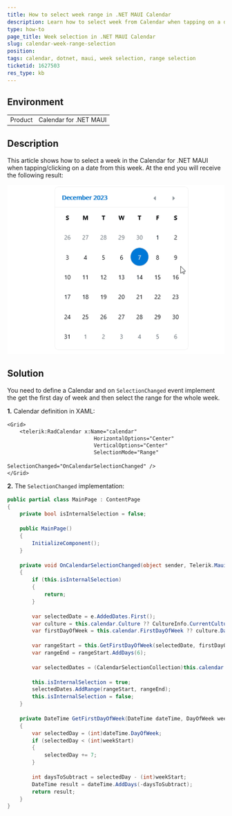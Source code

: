 ```yaml
---
title: How to select week range in .NET MAUI Calendar
description: Learn how to select week from Calendar when tapping on a day.
type: how-to
page_title: Week selection in .NET MAUI Calendar
slug: calendar-week-range-selection
position: 
tags: calendar, dotnet, maui, week selection, range selection
ticketid: 1627503
res_type: kb
---
```


## Environment
<table>
    <tbody>
        <tr>
            <td>Product</td>
            <td>Calendar for .NET MAUI</td>
        </tr>
    </tbody>
</table>


## Description

This article shows how to select a week in the Calendar for .NET MAUI when tapping/clicking on a date from this week. At the end you will receive the following result:

![.NET MAUI Calendar Week Selection](images/calendar-week-range-selection.gif)

## Solution

You need to define a Calendar and on `SelectionChanged` event implement the get the first day of week and then select the range for the whole week.

**1.** Calendar definition in XAML:

```XAML
<Grid>
    <telerik:RadCalendar x:Name="calendar"
                            HorizontalOptions="Center" 
                            VerticalOptions="Center"
                            SelectionMode="Range"
                            SelectionChanged="OnCalendarSelectionChanged" />
</Grid>
```

**2.** The `SelectionChanged` implementation:

```C#
public partial class MainPage : ContentPage
{
    private bool isInternalSelection = false;

    public MainPage()
    {
        InitializeComponent();
    }

    private void OnCalendarSelectionChanged(object sender, Telerik.Maui.Controls.Calendar.CalendarSelectionChangedEventArgs e)
    {
        if (this.isInternalSelection)
        {
            return;
        }

        var selectedDate = e.AddedDates.First();
        var culture = this.calendar.Culture ?? CultureInfo.CurrentCulture;
        var firstDayOfWeek = this.calendar.FirstDayOfWeek ?? culture.DateTimeFormat.FirstDayOfWeek;

        var rangeStart = this.GetFirstDayOfWeek(selectedDate, firstDayOfWeek);
        var rangeEnd = rangeStart.AddDays(6);

        var selectedDates = (CalendarSelectionCollection)this.calendar.SelectedDates;

        this.isInternalSelection = true;
        selectedDates.AddRange(rangeStart, rangeEnd);
        this.isInternalSelection = false;
    }

    private DateTime GetFirstDayOfWeek(DateTime dateTime, DayOfWeek weekStart)
    {
        var selectedDay = (int)dateTime.DayOfWeek;
        if (selectedDay < (int)weekStart)
        {
            selectedDay += 7;
        }

        int daysToSubtract = selectedDay - (int)weekStart;
        DateTime result = dateTime.AddDays(-daysToSubtract);
        return result;
    }
}
```